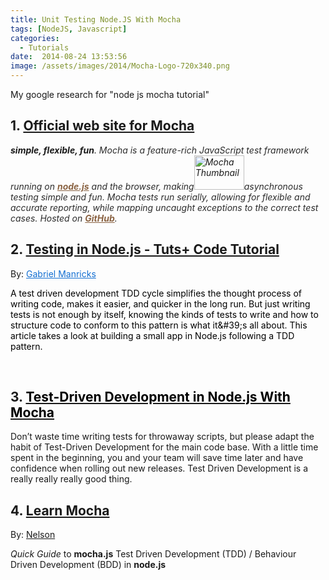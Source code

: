 ```yaml
---
title: Unit Testing Node.JS With Mocha
tags: [NodeJS, Javascript]
categories:
  - Tutorials
date:  2014-08-24 13:53:56
image: /assets/images/2014/Mocha-Logo-720x340.png
---
```

<p>My google research for "node js mocha tutorial"</p>
<h2>1. <a href="http://visionmedia.github.io/mocha/" target="_blank">Official web site for Mocha</a></h2>
<address><strong>simple, flexible, fun</strong>. <span style="color: #2c2c2c;">Mocha is a feature-rich JavaScript test framework running on </span><a style="font-weight: bold; color: #8a6343;" href="http://nodejs.org/" target="_blank">node.js</a><span style="color: #2c2c2c;"><span style="color: #2c2c2c;"> and the browser, making</span></span><img class="alignright wp-image-16058" src="assets/Mocha-thumb.png" alt="Mocha Thumbnail" width="80" height="55" /><span style="color: #2c2c2c;">asynchronous testing simple and fun. Mocha tests run serially, allowing for flexible and accurate reporting, while mapping uncaught exceptions to the correct test cases. Hosted on </span><a style="font-weight: bold; color: #8a6343;" href="https://github.com/visionmedia/mocha" target="_blank">GitHub</a><span style="color: #2c2c2c;">.</span></p>
</address>
<h2>2. <span style="color: #000000;"><a title="Testing in Node.js" href="http://code.tutsplus.com/tutorials/testing-in-nodejs--net-35018" target="_blank">Testing in Node.js - Tuts+ Code Tutorial</a> </span></h2>
<p>By: <a class="content-header__author-link" style="color: #136fd2;" href="http://tutsplus.com/authors/gabriel-manricks" target="_blank" rel="author">Gabriel Manricks</a></p>
<p><span style="color: #000000;">A test driven development TDD cycle simplifies the thought process of writing code, makes it easier, and quicker in the long run. But just writing tests is not enough by itself, knowing the kinds of tests to write and how to structure code to conform to this pattern is what it&amp;#39;s all about. This article takes a look at building a small app in Node.js following a TDD pattern.</span></p>
<p>&nbsp;</p>
<h2>3.  <a href="http://webapplog.com/test-driven-development-in-node-js-with-mocha/" target="_blank"><span style="color: #000000;">Test-Driven Development in Node.js With Mocha</span></a></h2>
<p>Don’t waste time writing tests for throwaway scripts, but please adapt the habit of Test-Driven Development for the main code base. With a little time spent in the beginning, you and your team will save time later and have confidence when rolling out new releases. Test Driven Development is a really really really good thing.</p>
<h2>4. <a href="https://github.com/nelsonic/learn-mocha" target="_blank">Learn Mocha</a></h2>
<p>By: <a title="Nelson" href="https://github.com/nelsonic" target="_blank">Nelson</a></p>
<p><em>Quick Guide</em> to <strong>mocha.js</strong> Test Driven Development (TDD) / Behaviour Driven Development (BDD) in <strong>node.js</strong></p>
<p>&nbsp;</p>

